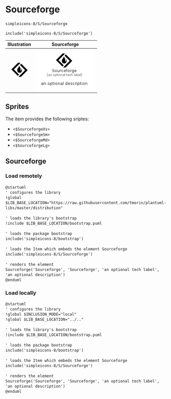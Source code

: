 # Sourceforge


```text
simpleicons-8/S/Sourceforge
```

```text
include('simpleicons-8/S/Sourceforge')
```



| Illustration | Sourceforge |
| :---: | :---: |
| ![illustration for Illustration](../../simpleicons-8/S/Sourceforge.png) | ![illustration for Sourceforge](../../simpleicons-8/S/Sourceforge.Local.png) |



## Sprites
The item provides the following sriptes:

- `<$SourceforgeXs>`
- `<$SourceforgeSm>`
- `<$SourceforgeMd>`
- `<$SourceforgeLg>`





## Sourceforge

### Load remotely
```plantuml
@startuml
' configures the library
!global $LIB_BASE_LOCATION="https://raw.githubusercontent.com/tmorin/plantuml-libs/master/distribution"

' loads the library's bootstrap
!include $LIB_BASE_LOCATION/bootstrap.puml

' loads the package bootstrap
include('simpleicons-8/bootstrap')

' loads the Item which embeds the element Sourceforge
include('simpleicons-8/S/Sourceforge')

' renders the element
Sourceforge('Sourceforge', 'Sourceforge', 'an optional tech label', 'an optional description')
@enduml
```

### Load locally
```plantuml
@startuml
' configures the library
!global $INCLUSION_MODE="local"
!global $LIB_BASE_LOCATION="../.."

' loads the library's bootstrap
!include $LIB_BASE_LOCATION/bootstrap.puml

' loads the package bootstrap
include('simpleicons-8/bootstrap')

' loads the Item which embeds the element Sourceforge
include('simpleicons-8/S/Sourceforge')

' renders the element
Sourceforge('Sourceforge', 'Sourceforge', 'an optional tech label', 'an optional description')
@enduml
```


